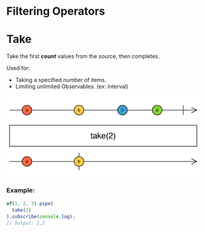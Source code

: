 # Filtering Operators

# Take

Take the first ***count*** values from the source, then completes.

Used for:

- Taking a specified number of items.
- Limiting unlimited Observables. (ex: interval)

![Untitled](Filtering%20Operators%200b9b82c8de244246af3532d069ad09fc/Untitled.png)

### Example:

```jsx
of(1, 2, 3).pipe(
  take(2)
).subscribe(console.log);
// Output: 1,2
```